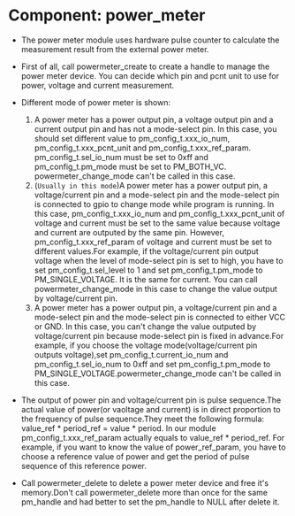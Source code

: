 # Component: power_meter

* The power meter module uses hardware pulse counter to calculate the measurement result from the external power meter.
* First of all, call powermeter_create to create a handle to manage the power meter device. You can decide which pin and pcnt unit to use for power, voltage and current measurement.
* Different mode of power meter is shown:
	1. A power meter has a power output pin, a voltage output pin and a current output pin and has not a mode-select pin.
	In this case, you should set different value to pm_config_t.xxx_io_num, pm_config_t.xxx_pcnt_unit and pm_config_t.xxx_ref_param.
	pm_config_t.sel_io_num must be set to 0xff and pm_config_t.pm_mode must be set to PM_BOTH_VC.
	powermeter_change_mode can't be called in this case.
	2. (`Usually in this mode`)A power meter has a power output pin, a voltage/current pin and a mode-select pin and the mode-select pin is connected to gpio to change mode while program is running.
	In this case, pm_config_t.xxx_io_num and pm_config_t.xxx_pcnt_unit of voltage and current must be set to the same value because voltage and current are outputed by the same pin. However, pm_config_t.xxx_ref_param of voltage and current must be set to different values.For example, if the voltage/current pin output voltage when the level of mode-select pin is set to high, you have to set pm_config_t.sel_level to 1 and set pm_config_t.pm_mode to PM_SINGLE_VOLTAGE. It is the same for current. You can call powermeter_change_mode in this case to change the value output by voltage/current pin.
	3. A power meter has a power output pin, a voltage/current pin and a mode-select pin and the mode-select pin is connected to either VCC or GND.
	In this case, you can't change the value outputed by voltage/current pin because mode-select pin is fixed in advance.For example, if you choose the voltage mode(voltage/current pin outputs voltage),set pm_config_t.current_io_num and pm_config_t.sel_io_num to 0xff and set pm_config_t.pm_mode to PM_SINGLE_VOLTAGE.powermeter_change_mode can't be called in this case.

* The output of power pin and voltage/current pin is pulse sequence.The actual value of power(or vaoltage and current) is in direct proportion to the frequency of pulse sequence.They meet the following formula: value_ref * period_ref = value * period. In our module pm_config_t.xxx_ref_param actually equals to value_ref * period_ref. For example, if you want to know the value of power_ref_param, you have to choose a reference value of power and get the period of pulse sequence of this reference power. 
* Call powermeter_delete to delete a power meter device and free it's memory.Don't call powermeter_delete more than once for the same pm_handle and had better to set the pm_handle to NULL after delete it.